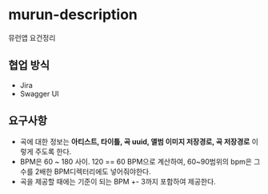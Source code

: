 # murun-description
뮤런앱 요건정리

## 협업 방식

- Jira
- Swagger UI

## 요구사항

- 곡에 대한 정보는 **아티스트, 타이틀, 곡 uuid, 앨범 이미지 저장경로, 곡 저장경로** 이렇게 주도록 한다.
- BPM은 60 ~ 180 사이. 120 == 60 BPM으로 계산하여, 60~90범위의 bpm은 그 수를 2배한 BPM디렉터리에도 넣어줘야한다.
- 곡을 제공할 때에는 기준이 되는 BPM +- 3까지 포함하여 제공한다.
